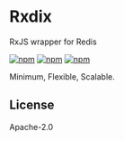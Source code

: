# Rxdix

RxJS wrapper for Redis

[![npm](https://img.shields.io/npm/v/rxdis.svg?style=plastic)](https://npmjs.org/package/rxdis) [![npm](https://img.shields.io/npm/dm/rxdis.svg?style=plastic)](https://npmjs.org/package/rxdis)
[![npm](https://img.shields.io/npm/dt/rxdis.svg?style=plastic)](https://npmjs.org/package/rxdis)

Minimum, Flexible, Scalable.

## License

Apache-2.0
